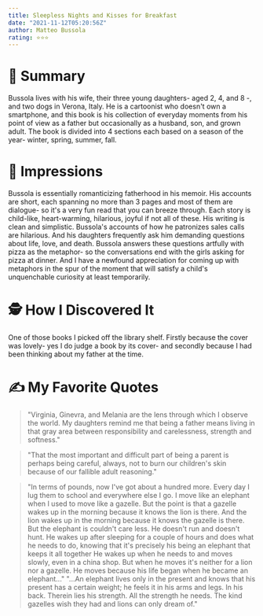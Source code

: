 ```yaml
---
title: Sleepless Nights and Kisses for Breakfast
date: "2021-11-12T05:20:56Z"
author: Matteo Bussola
rating: ⭐⭐⭐
---
```


<style>

</style>

# 🚀 Summary
Bussola lives with his wife, their three young daughters- aged 2, 4, and 8 -, and two dogs in Verona, Italy. He is a cartoonist who doesn't own a smartphone, and this book is his collection of everyday moments from his point of view as a father but occasionally as a husband, son, and grown adult. The book is divided into 4 sections each based on a season of the year- winter, spring, summer, fall.


# 🎨 Impressions
Bussola is essentially romanticizing fatherhood in his memoir. His accounts are short, each spanning no more than 3 pages and most of them are dialogue- so it's a very fun read that you can breeze through. Each story is child-like, heart-warming, hilarious, joyful if not all of these. His writing is clean and simplistic. Bussola's accounts of how he patronizes sales calls are hilarious. And his daughters frequently ask him demanding questions about life, love, and death. Bussola answers these questions artfully with pizza as the metaphor- so the conversations end with the girls asking for pizza at dinner.  And I have a newfound appreciation for coming up with metaphors in the spur of the moment that will satisfy a child's unquenchable curiosity at least temporarily. 


# 🕵 How I Discovered It
One of those books I picked off the library shelf. Firstly because the cover was lovely- yes I do judge a book by its cover- and secondly because I had been thinking about my father at the time. 


# ✍️ My Favorite Quotes
> "Virginia, Ginevra, and Melania are the lens through which I observe the world. My daughters remind me that being a father means living in that gray area between responsibility and carelessness, strength and softness."

> "That the most important and difficult part of being a parent is perhaps being careful, always, not to burn our children's skin because of our fallible adult reasoning."

> "In terms of pounds, now I've got about a hundred more. Every day I lug them to school and everywhere else I go. I move like an elephant when I used to move like a gazelle. But the point is that a gazelle wakes up in the morning because it knows the lion is there. And the lion wakes up in the morning because it knows the gazelle is there. But the elephant is couldn't care less. He doesn't run and doesn't hunt. He wakes up after sleeping for a couple of hours and does what he needs to do, knowing that it's precisely his being an elephant that keeps it all together He wakes up when he needs to and moves slowly, even in a china shop. But when he moves it's neither for a lion nor a gazelle. He moves because his life began when he became an elephant..." "...An elephant lives only in the present and knows that his present has a certain weight; he feels it in his arms and legs. In his back. Therein lies his strength. All the strength he needs. The kind gazelles wish they had and lions can only dream of."